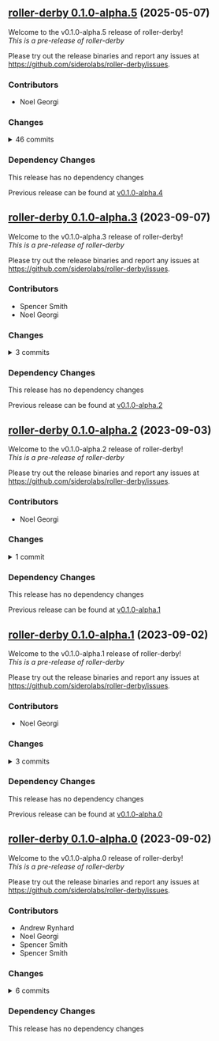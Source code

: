 ## [roller-derby 0.1.0-alpha.5](https://github.com/siderolabs/roller-derby/releases/tag/v0.1.0-alpha.5) (2025-05-07)

Welcome to the v0.1.0-alpha.5 release of roller-derby!  
*This is a pre-release of roller-derby*



Please try out the release binaries and report any issues at
https://github.com/siderolabs/roller-derby/issues.

### Contributors

* Noel Georgi

### Changes
<details><summary>46 commits</summary>
<p>

* [`7dc7786`](https://github.com/siderolabs/roller-derby/commit/7dc77868d3c371adbf209d41a05bd6ca76937746) chore: test ci
* [`4de9df1`](https://github.com/siderolabs/roller-derby/commit/4de9df111070a84cdabec7100c97d1835289711c) chore: test ci
* [`ac02995`](https://github.com/siderolabs/roller-derby/commit/ac029959ea7aa6c29fa4b7bfd2df60b10f789789) chore: test ci
* [`8d82024`](https://github.com/siderolabs/roller-derby/commit/8d82024862ba14c99d27ef289207d3f288743c66) chore: test ci
* [`aee2842`](https://github.com/siderolabs/roller-derby/commit/aee2842dae2d00061f89a87c98a2a7cd7ab0b10b) chore: test ci
* [`456c12f`](https://github.com/siderolabs/roller-derby/commit/456c12faf4ca448f692f4c611b4f2e5c2d3b415d) chore: test ci
* [`fc9135b`](https://github.com/siderolabs/roller-derby/commit/fc9135b55ef08e4c5a005b680a54171b47df0d17) chore: test ci
* [`4a49f74`](https://github.com/siderolabs/roller-derby/commit/4a49f74752ef8237a5331bb412c4de33f2aea231) chore: test ci
* [`7c5ed1e`](https://github.com/siderolabs/roller-derby/commit/7c5ed1e2ac52c234897c428e3386e1d1f59803f1) chore: test ci
* [`8c8cba5`](https://github.com/siderolabs/roller-derby/commit/8c8cba57067b4f15a426162fb2461ec004d43539) chore: test ci
* [`b2b9ae1`](https://github.com/siderolabs/roller-derby/commit/b2b9ae1ba46d60c23ae53ac5b68dfbdff6806d20) chore: test ci
* [`8e89b79`](https://github.com/siderolabs/roller-derby/commit/8e89b7906eeceee05a39dc1fb49bd6377984663c) chore: test ci
* [`991ed55`](https://github.com/siderolabs/roller-derby/commit/991ed55a7e058a0e673eaad52b927cf6dde433b4) chore: test ci
* [`de14328`](https://github.com/siderolabs/roller-derby/commit/de143281e6bc38d2a21f7cd312184a56ca8f4f68) chore: test ci
* [`6cac7f3`](https://github.com/siderolabs/roller-derby/commit/6cac7f337f0a2374c5285b408538fc3bc8d55787) chore: test ci
* [`8c534c9`](https://github.com/siderolabs/roller-derby/commit/8c534c98303212009b9ff3a33026de8ad3060460) chore: test ci
* [`79c959d`](https://github.com/siderolabs/roller-derby/commit/79c959d5e132361b38e2edbfb8eabb312ae39d71) chore: test ci
* [`f3caae1`](https://github.com/siderolabs/roller-derby/commit/f3caae19bd01e363f9d838c975add567d02a41ec) chore: test ci
* [`697ee8b`](https://github.com/siderolabs/roller-derby/commit/697ee8b3540a79ecd8df5162e0e56c3f791188be) chore: test ci
* [`642097a`](https://github.com/siderolabs/roller-derby/commit/642097a64f8ee7103c8783e14ec4111526c3ccdb) chore: test ci
* [`b771335`](https://github.com/siderolabs/roller-derby/commit/b7713358b30e107bffe566a35ae12776cade72bf) chore: test ci
* [`6a9c715`](https://github.com/siderolabs/roller-derby/commit/6a9c715c98eea8bc6e08af4da23f0d62620ec53e) chore: test ci
* [`4f97a32`](https://github.com/siderolabs/roller-derby/commit/4f97a322148d3fa8542ee2789a6cc4a5fa390ec3) chore: test ci
* [`9f53a0b`](https://github.com/siderolabs/roller-derby/commit/9f53a0bd9d6e1d84682066e58977c1267cf3dcd0) chore: test ci
* [`16ecd43`](https://github.com/siderolabs/roller-derby/commit/16ecd43cfc441226d14b116d2a14390b2091046b) chore: test ci
* [`4cb8b26`](https://github.com/siderolabs/roller-derby/commit/4cb8b2691da4bb4516d8d43344e6311dd5ebbed9) chore: test ci
* [`368d84d`](https://github.com/siderolabs/roller-derby/commit/368d84d2a49ad95d526154d90b9611a41516de4c) chore: test ci
* [`2625008`](https://github.com/siderolabs/roller-derby/commit/2625008844745ac3d046b998e60b2239d14511e6) chore: test ci
* [`b064a6c`](https://github.com/siderolabs/roller-derby/commit/b064a6ce930a0b86d505bfe2dc99e44e41ad1a8b) chore: test ci
* [`89dfd9e`](https://github.com/siderolabs/roller-derby/commit/89dfd9eead079d45143bb0cfb12c05a1b6c28d1f) chore: test ci
* [`3b1ec89`](https://github.com/siderolabs/roller-derby/commit/3b1ec899d661bc9836121f53799ee4dfaffd37e3) chore: test ci
* [`bc11242`](https://github.com/siderolabs/roller-derby/commit/bc11242aa93bbb29e4875e9f1eb61cfa5a57cb7d) chore: test ci
* [`2dabaeb`](https://github.com/siderolabs/roller-derby/commit/2dabaebc46f16e4dbd65214dac6550530fda973a) chore: test ci
* [`d8b701b`](https://github.com/siderolabs/roller-derby/commit/d8b701bbc0179b738aba89146f8bc5f05b5b7cce) chore: test ci
* [`c6a28c8`](https://github.com/siderolabs/roller-derby/commit/c6a28c84e7417a4505391290a32ad7df15df31a1) chore: test ci
* [`2204bd6`](https://github.com/siderolabs/roller-derby/commit/2204bd6117007a35f45ad58094cb4730d23cb0de) chore: test ci
* [`798cd0d`](https://github.com/siderolabs/roller-derby/commit/798cd0d7f996e90c855f30dc25a9c9069a2d30b1) chore: test ci
* [`d9e7ce9`](https://github.com/siderolabs/roller-derby/commit/d9e7ce935509e384030e42a64d31ec7899a5e4c9) chore: test ci
* [`6461e53`](https://github.com/siderolabs/roller-derby/commit/6461e5368f6837b9a31aeb8ab36491bc5ecdde3b) chore: test ci
* [`3e92171`](https://github.com/siderolabs/roller-derby/commit/3e9217175c6ebcd8203464ab51067d381f4b8769) chore: test ci
* [`ee56d04`](https://github.com/siderolabs/roller-derby/commit/ee56d0431b903cecca4711b5fce56e043f22e657) chore: test ci
* [`b68930d`](https://github.com/siderolabs/roller-derby/commit/b68930d15debfcb50b3b9a31f4487e25419c103a) chore: test ci
* [`660f2f5`](https://github.com/siderolabs/roller-derby/commit/660f2f5812ec631a0dd2e00b91818071bcf922b5) chore: test ci
* [`1d07269`](https://github.com/siderolabs/roller-derby/commit/1d072690dfbcedd31a4a3688b8927c75d87b4894) chore: test ci
* [`99869d4`](https://github.com/siderolabs/roller-derby/commit/99869d4c5362b0c86c11579468e6e5ae420bfb31) chore: test ci
* [`3481c95`](https://github.com/siderolabs/roller-derby/commit/3481c955ffc0b3db495193f733d8fa6da2d48563) chore: test ci
</p>
</details>

### Dependency Changes

This release has no dependency changes

Previous release can be found at [v0.1.0-alpha.4](https://github.com/siderolabs/roller-derby/releases/tag/v0.1.0-alpha.4)

## [roller-derby 0.1.0-alpha.3](https://github.com/siderolabs/roller-derby/releases/tag/v0.1.0-alpha.3) (2023-09-07)

Welcome to the v0.1.0-alpha.3 release of roller-derby!  
*This is a pre-release of roller-derby*



Please try out the release binaries and report any issues at
https://github.com/siderolabs/roller-derby/issues.

### Contributors

* Spencer Smith
* Noel Georgi

### Changes
<details><summary>3 commits</summary>
<p>

* [`bd86252`](https://github.com/siderolabs/roller-derby/commit/bd86252edf6ce8ad93d9bf8f03607a69ed858a90) chore: test slack
* [`e0c0c1f`](https://github.com/siderolabs/roller-derby/commit/e0c0c1f9a5d6d236823594ed6f8f175f752e9fa2) testing again
* [`787e1be`](https://github.com/siderolabs/roller-derby/commit/787e1be1f60beec4af8817db81135b90cf71afbe) testing
</p>
</details>

### Dependency Changes

This release has no dependency changes

Previous release can be found at [v0.1.0-alpha.2](https://github.com/siderolabs/roller-derby/releases/tag/v0.1.0-alpha.2)

## [roller-derby 0.1.0-alpha.2](https://github.com/siderolabs/roller-derby/releases/tag/v0.1.0-alpha.2) (2023-09-03)

Welcome to the v0.1.0-alpha.2 release of roller-derby!  
*This is a pre-release of roller-derby*



Please try out the release binaries and report any issues at
https://github.com/siderolabs/roller-derby/issues.

### Contributors

* Noel Georgi

### Changes
<details><summary>1 commit</summary>
<p>

* [`2e9f6ea`](https://github.com/siderolabs/roller-derby/commit/2e9f6ea969cd8b59520c93891b24796165a85fff) chore: test ci
</p>
</details>

### Dependency Changes

This release has no dependency changes

Previous release can be found at [v0.1.0-alpha.1](https://github.com/siderolabs/roller-derby/releases/tag/v0.1.0-alpha.1)

## [roller-derby 0.1.0-alpha.1](https://github.com/siderolabs/roller-derby/releases/tag/v0.1.0-alpha.1) (2023-09-02)

Welcome to the v0.1.0-alpha.1 release of roller-derby!  
*This is a pre-release of roller-derby*



Please try out the release binaries and report any issues at
https://github.com/siderolabs/roller-derby/issues.

### Contributors

* Noel Georgi

### Changes
<details><summary>3 commits</summary>
<p>

* [`4233dda`](https://github.com/siderolabs/roller-derby/commit/4233ddaf84f3771c537f8e1a1a77a45b99eb3448) chore: revert qemu
* [`533439c`](https://github.com/siderolabs/roller-derby/commit/533439c9eba0afd0e74d2a65bb4370787ea58bc8) chore: add qemu setup
* [`915c7c6`](https://github.com/siderolabs/roller-derby/commit/915c7c6c52497a41e9f1d8223a683e2aaab7a3f2) chore: test ci
</p>
</details>

### Dependency Changes

This release has no dependency changes

Previous release can be found at [v0.1.0-alpha.0](https://github.com/siderolabs/roller-derby/releases/tag/v0.1.0-alpha.0)

## [roller-derby 0.1.0-alpha.0](https://github.com/siderolabs/roller-derby/releases/tag/v0.1.0-alpha.0) (2023-09-02)

Welcome to the v0.1.0-alpha.0 release of roller-derby!  
*This is a pre-release of roller-derby*



Please try out the release binaries and report any issues at
https://github.com/siderolabs/roller-derby/issues.

### Contributors

* Andrew Rynhard
* Noel Georgi
* Spencer Smith
* Spencer Smith

### Changes
<details><summary>6 commits</summary>
<p>

* [`bcc5238`](https://github.com/siderolabs/roller-derby/commit/bcc5238b7b1bea399db51695e48bdb95acf12d3d) chore: test gh actions
* [`3ac3c92`](https://github.com/siderolabs/roller-derby/commit/3ac3c924cb2730c28945d7f99cddb3c26a8812d5) chore: testing
* [`8f31ddf`](https://github.com/siderolabs/roller-derby/commit/8f31ddf7c4eeda366bf782e37418c436b8f5022a) testing
* [`1884e88`](https://github.com/siderolabs/roller-derby/commit/1884e88b3314277d44f2bad40517318f15e6c944) test: test me
* [`5530552`](https://github.com/siderolabs/roller-derby/commit/5530552543ef19ca2db3857c5c7c88b1a6970251) test: test ff merge with bot
* [`ad3ee50`](https://github.com/siderolabs/roller-derby/commit/ad3ee509d92826baa83b38d16bb2a8bb21631d45) Initial commit
</p>
</details>

### Dependency Changes

This release has no dependency changes

